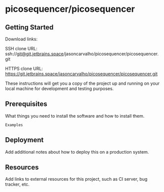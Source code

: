 # picosequencer/picosequencer



## Getting Started

Download links:

SSH clone URL: ssh://git@git.jetbrains.space/jasoncarvalho/picosequencer/picosequencer.git

HTTPS clone URL: https://git.jetbrains.space/jasoncarvalho/picosequencer/picosequencer.git



These instructions will get you a copy of the project up and running on your local machine for development and testing purposes.

## Prerequisites

What things you need to install the software and how to install them.

```
Examples
```

## Deployment

Add additional notes about how to deploy this on a production system.

## Resources

Add links to external resources for this project, such as CI server, bug tracker, etc.
